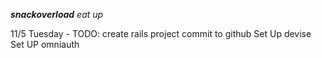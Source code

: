 ***snackoverload*** _eat up_

11/5 Tuesday - 
TODO:
  create rails project
  commit to github
  Set Up devise
  Set UP omniauth
